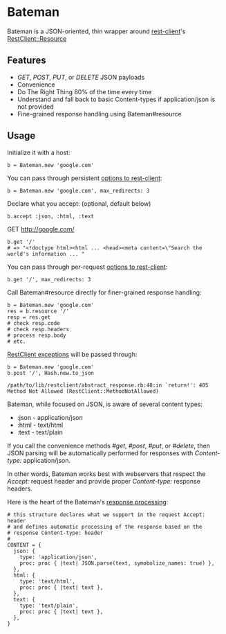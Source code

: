Bateman
=======
Bateman is a JSON-oriented, thin wrapper around [rest-client](https://github.com/rest-client/rest-client)'s [RestClient::Resource](https://github.com/rest-client/rest-client#usage-activeresource-style)

Features
--------
* *GET*, *POST*, *PUT*, or *DELETE* JSON payloads
* Convenience
* Do The Right Thing 80% of the time every time
* Understand and fall back to basic Content-types if application/json is not provided
* Fine-grained response handling using Bateman#resource

Usage
-----
Initialize it with a host:

    b = Bateman.new 'google.com'

You can pass through persistent [options to rest-client](https://github.com/rest-client/rest-client/blob/master/lib/restclient/request.rb):

    b = Bateman.new 'google.com', max_redirects: 3

Declare what you accept: (optional, default below)

    b.accept :json, :html, :text

GET http://google.com/

    b.get '/'
    # => "<!doctype html><html ... <head><meta content=\"Search the world's information ... "

You can pass through per-request [options to rest-client](https://github.com/rest-client/rest-client/blob/master/lib/restclient/request.rb):

    b.get '/', max_redirects: 3

Call Bateman#resource directly for finer-grained response handling:

    b = Bateman.new 'google.com'
    res = b.resource '/'
    resp = res.get
    # check resp.code
    # check resp.headers
    # process resp.body
    # etc.

[RestClient exceptions](https://github.com/rest-client/rest-client/blob/master/lib/restclient/exceptions.rb) will be passed through:

    b = Bateman.new 'google.com'
    b.post '/', Hash.new.to_json

    /path/to/lib/restclient/abstract_response.rb:48:in `return!': 405 Method Not Allowed (RestClient::MethodNotAllowed)

Bateman, while focused on JSON, is aware of several content types:
* :json - application/json
* :html - text/html
* :text - text/plain

If you call the convenience methods *#get*, *#post*, *#put*, or *#delete*, then JSON parsing will be automatically performed for responses with *Content-type:* application/json.

In other words, Bateman works best with webservers that respect the *Accept:* request header and provide proper *Content-type:* response headers.

Here is the heart of the Bateman's [response processing](https://github.com/rickhull/bateman/blob/master/lib/bateman.rb#L37):

    # this structure declares what we support in the request Accept: header
    # and defines automatic processing of the response based on the
    # response Content-type: header
    #
    CONTENT = {
      json: {
        type: 'application/json',
        proc: proc { |text| JSON.parse(text, symobolize_names: true) },
      },
      html: {
        type: 'text/html',
        proc: proc { |text| text },
      },
      text: {
        type: 'text/plain',
        proc: proc { |text| text },
      },
    }

